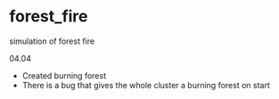 # forest_fire
simulation of forest fire


04.04

- Created burning forest 
- There is a bug that gives the whole cluster a burning forest on start
